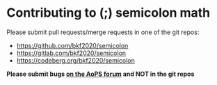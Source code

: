 # Contributing to (;) semicolon math
Please submit pull requests/merge requests in one of the git repos:
- https://github.com/bkf2020/semicolon
- https://gitlab.com/bkf2020/semicolon
- https://codeberg.org/bkf2020/semicolon

**Please submit bugs [on the AoPS forum](https://artofproblemsolving.com/community/c2999448__semicolon_math)
and NOT in the git repos**
